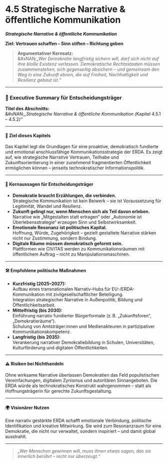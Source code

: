 # 4.5 Strategische Narrative & öffentliche Kommunikation

_**Strategische Narrative & öffentliche Kommunikation**_

**Ziel: Vertrauen schaffen – Sinn stiften – Richtung geben**

> **Argumentativer Kernsatz:**\
> &#xNAN;_„Wer Demokratie langfristig sichern will, darf sich nicht auf ihre bloße Existenz verlassen. Demokratische Rechtsstaaten müssen zusammenstehen, sich gegenseitig absichern – und gemeinsam den Weg in eine Zukunft ebnen, die auf Freiheit, Nachhaltigkeit und Resilienz gebaut ist.“_



***

### 📘 Executive Summary für Entscheidungsträger

**Titel des Abschnitts:**\
&#xNAN;_„Strategische Narrative & öffentliche Kommunikation (_&#x4B;apitel 4.5.1 – 4.5.&#x32;_)“_

***

#### 🎯 Ziel dieses Kapitels

Das Kapitel legt die Grundlagen für eine proaktive, demokratisch fundierte und emotional anschlussfähige Kommunikationsstrategie der ERDA. Es zeigt auf, wie strategische Narrative Vertrauen, Teilhabe und Zukunftsorientierung in einer zunehmend fragmentierten Öffentlichkeit ermöglichen können – jenseits technokratischer Informationspolitik.

***

#### 🧭 Kernaussagen für Entscheidungsträger

* **Demokratie braucht Erzählungen, die verbinden.**\
  Strategische Kommunikation ist kein Beiwerk – sie ist Voraussetzung für Legitimität, Wandel und Resilienz.
* **Zukunft gelingt nur, wenn Menschen sich als Teil davon erleben.**\
  Narrative wie „Mitgestalten statt ertragen“ oder „Autonomie ist Überlebensstrategie“ erzeugen Sinn und Selbstwirksamkeit.
* **Emotionale Resonanz ist politisches Kapital.**\
  Hoffnung, Würde, Zugehörigkeit – gezielt gestaltete Narrative stärken nicht nur Zustimmung, sondern Bindung.
* **Digitale Räume müssen demokratisch geformt sein.**\
  Plattformen wie CIVITAS werden zu Kommunikationsräumen mit öffentlichem Auftrag – nicht zu Manipulationsmaschinen.

***

#### 🛠 Empfohlene politische Maßnahmen

* **Kurzfristig (2025–2027):**\
  Aufbau eines transnationalen Narrativ-Hubs für EU-/ERDA-Kommunikation mit zivilgesellschaftlicher Beteiligung.\
  Integration strategischer Narrative in Außenpolitik, Bildung und Öffentlichkeitsarbeit.
* **Mittelfristig (bis 2030):**\
  Einführung narrativ fundierter Bürgerformate (z. B. „Zukunftsforen“, „Demokratieräume“).\
  Schulung von Amtsträger:innen und Medienakteuren in partizipativer Kommunikationskompetenz.
* **Langfristig (bis 2035):**\
  Verankerung narrativer Demokratiebildung in Schulen, Universitäten, Kulturförderung und digitalen Öffentlichkeiten.

***

#### ⚠️ Risiken bei Nichthandeln

Ohne wirksame Narrative überlassen Demokratien das Feld populistischen Vereinfachungen, digitalem Zynismus und autoritären Sinnangeboten. Die ERDA würde als technokratisches Konstrukt wahrgenommen – statt als Hoffnungsträgerin für gerechte Zukunftsgestaltung.

***

#### 🌍 Visionärer Nutzen

Eine narrativ gestärkte ERDA schafft emotionale Verbindung, politische Identifikation und kreative Mitwirkung. Sie wird zum Resonanzraum für eine Demokratie, die nicht nur verwaltet, sondern inspiriert – und damit global ausstrahlt.

***

> _„Wer Menschen gewinnen will, muss ihnen etwas sagen, das sie innerlich berührt – nicht nur überzeugt.“_

